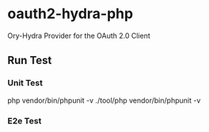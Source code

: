 # oauth2-hydra-php
Ory-Hydra Provider for the OAuth 2.0 Client

## Run Test
### Unit Test
php vendor/bin/phpunit -v
./tool/php vendor/bin/phpunit -v

### E2e Test